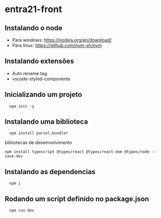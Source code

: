 # entra21-front

## Instalando o node
- Para windows: https://nodejs.org/en/download/
- Para linux: https://github.com/nvm-sh/nvm

## Instalando extensões
- Auto rename tag
- vscode-styled-components

## Inicializando um projeto
```
  npm init -y
```

## Instalando uma biblioteca
```
  npm install parcel-bundler
```

bibliotecas de desemvolvimento
```
npm install typescript @types/react @types/react-dom @types/node --save-dev
```

## Instalando as dependencias
```
  npm i
```

## Rodando um script definido no package.json
```
  npm run dev
```